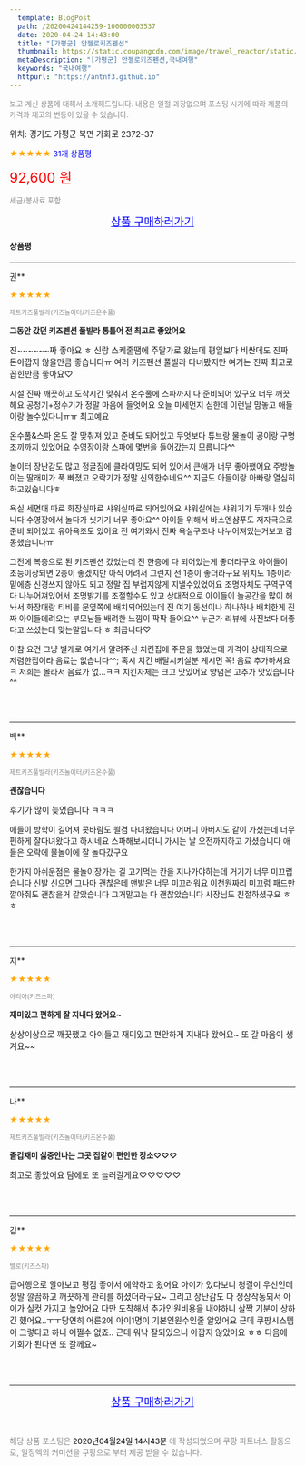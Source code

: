 ```yaml
---
  template: BlogPost
  path: /20200424144259-100000003537
  date: 2020-04-24 14:43:00
  title: "[가평군] 안젤로키즈펜션"
  thumbnail: https://static.coupangcdn.com/image/travel_reactor/static/booking/image/pension/ddnayo/fda74cc0-0cd2-4418-96ff-a8c2d3e8cdad.jpg
  metaDescription: "[가평군] 안젤로키즈펜션,국내여행"
  keywords: "국내여행"
  httpurl: "https://antnf3.github.io"
---
```

  
<span style="color: #888;font-size:0.8rem">보고 계신 상품에 대해서 소개해드립니다.
내용은 일절 과장없으며 포스팅 시기에 따라 제품의 가격과 재고의 변동이 있을 수 있습니다.</span>
  
<span style="font-size: 0.9rem;">위치: 경기도 가평군 북면 가화로 2372-37</span>
  
<span style="color: orange;">★★★★★</span> <span style="color: blue;font-size: 0.85rem;">31개 상품평</span>
  
<span style="color: red;font-size: 1.5rem;">92,600 원</span>
  
<span style="color: #888;font-size:0.8rem">세금/봉사료 포함</span>





<p align="center"><a href="http://me2.do/FGps8kdh" style="font-size: 1.2rem; color: blue;">상품 구매하러가기</a></p>

#### 상품평
  
---
  
권**
    
<span style="color: orange;">★★★★★</span>
    
<span style="color: #888;font-size:0.7rem">제트키즈풀빌라(키즈놀이터/키즈온수풀)</span>
    
<span style="font-size:0.85rem">**그동안 갔던 키즈펜션 풀빌라 통틀어 전 최고로 좋았어요**</span>
    
<span style="font-size: 0.9rem;">진~~~~~~짜 좋아요 ㅎ 신랑 스케줄땜에 주말가로 왔는데 평일보다 비싼데도 진짜 돈아깝지 않을만큼 좋습니다ㅠ 여러 키즈펜션 풀빌라 다녀봤지만 여기는 진짜 최고로 꼽힌만큼 좋아요♡

시설
진짜 깨끗하고 도착시간 맞춰서 온수풀에 스파까지 
다 준비되어 있구요 너무 깨끗해요
공청기+정수기가 정말 마음에 들엇어요
오늘 미세먼지 심한데 이런날 맘놓고 애들이랑
놀수있다니ㅠㅠ 최고예요

온수풀&스파
온도 잘 맞춰져 있고 준비도 되어있고
무엇보다 튜브랑 물놀이 공이랑 구명조끼까지 있었어요
수영장이랑 스파에 몇번을 들어갔는지 모릅니다^^

놀이터
장난감도 많고 정글짐에 클라이밍도 되어 있어서
큰애가 너무 좋아했어요
주방놀이는 딸래미가 푹 빠졌고 오락기가 정말 신의한수네요^^
지금도 아들이랑 아빠랑 열심히 하고있습니다ㅎ

욕실
세면대 따로 화장실따로 샤워실따로 되어있어요
샤워실에는 샤워기가 두개나 있습니다 수영장에서 놀다가
씻기기 너무 좋아요^^ 아이들 위해서 바스엔샴푸도 저자극으로
준비 되어있고 유아욕조도 있어요
전 여기와서 진짜 욕실구조나 나누어져있는거보고 감동했습니다ㅠ

그전에 복층으로 된 키즈펜션 갔었는데 전 한층에
다 되어있는게 좋더라구요 아이들이 초등이상되면 2층이 좋겠지만
아직 어려서 그런지 전 1층이 좋더라구요
위치도 1층이라 밑에층 신경쓰지 않아도 되고 정말 집 부럽지않게
지낼수있었어요 조명자체도 구역구역 다 나누어져있어서 조명밝기를 조절할수도
있고 상대적으로 아이들이 놀공간을 많이 해놔서 화장대랑 티비를 문옆쪽에
배치되어있는데 전 여기 동선이나 하나하나 배치한게 진짜 아이들데려오는
부모님들 배려한 느낌이 팍팍 들어요^^
누군가 리뷰에 사진보다 더좋다고 쓰셨는데 맞는말입니다 ㅎ
최곱니다♡

아참 요건 그냥 별개로
여기서 알려주신 치킨집에 주문을 했었는데 가격이 상대적으로
저렴한집이라 음료는 없습니다^^;  혹시 치킨 배달시키실분 계시면
꼭! 음료 추가하셔요 ㅋ 저희는 몰라서 음료가 없...ㅋㅋ
치킨자체는 크고 맛있어요 양념은
고추가 맛있습니다^^</span>
    
<br>
<br>

---
  
백**
    
<span style="color: orange;">★★★★★</span>
    
<span style="color: #888;font-size:0.7rem">제트키즈풀빌라(키즈놀이터/키즈온수풀)</span>
    
<span style="font-size:0.85rem">**괜찮습니다**</span>
    
<span style="font-size: 0.9rem;">후기가 많이 늦었습니다 ㅋㅋㅋ

애들이 방학이 길어져 콧바람도 쐴겸 다녀왔습니다
어머니 아버지도 같이 가셨는데 너무 편하게 잘다녀왔다고
하시네요 스파해보시더니 가시는 날 오전까지하고 가셨습니다
애들은 오락에 물놀이에 잘 놀다갔구요

한가지 아쉬운점은 물놀이장가는 길
고기먹는 칸을 지나가야하는데 거기가 너무 미끄럽습니다
신발 신으면 그나마 괜찮은데 맨발은 너무 미끄러워요
이천원짜리 미끄럼 패드만 깔아줘도 괜찮을거 같았습니다
그거말고는 다 괜찮았습니다
사장님도 친절하셨구요 ㅎㅎ</span>
    
<br>
<br>

---
  
지**
    
<span style="color: orange;">★★★★★</span>
    
<span style="color: #888;font-size:0.7rem">아리아(키즈스파)</span>
    
<span style="font-size:0.85rem">**재미있고 편하게 잘 지내다 왔어요~**</span>
    
<span style="font-size: 0.9rem;">상상이상으로 깨끗했고 아이들고 재미있고 편안하게 지내다 왔어요~
또 갈 마음이 생겨요~~</span>
    
<br>
<br>

---
  
나**
    
<span style="color: orange;">★★★★★</span>
    
<span style="color: #888;font-size:0.7rem">제트키즈풀빌라(키즈놀이터/키즈온수풀)</span>
    
<span style="font-size:0.85rem">**즐겁재미 싫증안나는 그곳 집같이 편안한 장소♡♡♡**</span>
    
<span style="font-size: 0.9rem;">최고로 좋았어요 담에도 또 놀러갈게요♡♡♡♡♡</span>
    
<br>
<br>

---
  
김**
    
<span style="color: orange;">★★★★★</span>
    
<span style="color: #888;font-size:0.7rem">밸로(키즈스파)</span>
    

    
<span style="font-size: 0.9rem;">급여행으로 알아보고 평점 좋아서 예약하고 왔어요
아이가 있다보니 청결이 우선인데 정말 깔끔하고 깨끗하게 
관리를 하셨더라구요~
그리고 장난감도 다 정상작동되서 아이가 실컷 가지고 놀았어요
다만 도착해서 추가인원비용을 내야하니 살짝 기분이 상하긴 했어요..ㅜㅜ당연히 어른2에 아이1명이 기본인원수인줄 알았어요  근데 쿠팡시스템이 그렇다고 하니 어쩔수 없죠.. 근데 워낙 잘되있으니 아깝지 않았어요 ㅎㅎ
다음에 기회가 된다면 또 갈께요~</span>
    
<br>
<br>


  
---
  
<p align="center"><a href="http://me2.do/FGps8kdh" style="font-size: 1.2rem; color: blue;">상품 구매하러가기</a></p>
  
<br>
  
<span style="font-size: 0.85rem; color: #888;">해당 상품 포스팅은 <span style="color: #000;"> 2020년04월24일 14시43분 </span> 에 작성되었으며 쿠팡 파트너스 활동으로, 일정액의 커미션을 쿠팡으로 부터 제공 받을 수 있습니다.</span>